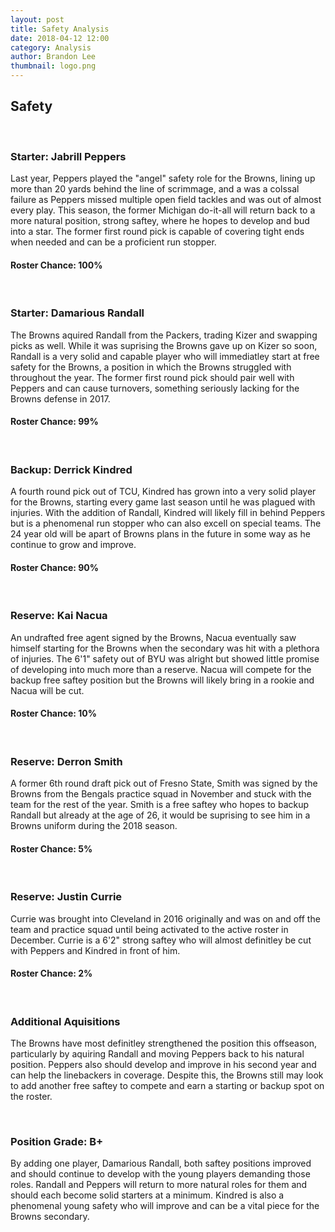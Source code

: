```yaml
---
layout: post
title: Safety Analysis
date: 2018-04-12 12:00
category: Analysis
author: Brandon Lee
thumbnail: logo.png
---
```


## Safety
<br>

### Starter: Jabrill Peppers

Last year, Peppers played the "angel" safety role for the Browns, lining up more than 20 yards behind the line of scrimmage, and a was a colssal failure as Peppers missed multiple open field tackles and was out of almost every play. This season, the former Michigan do-it-all will return back to a more natural position, strong saftey, where he hopes to develop and bud into a star. The former first round pick is capable of covering tight ends when needed and can be a proficient run stopper.

#### Roster Chance: 100%

<br>

### Starter: Damarious Randall

The Browns aquired Randall from the Packers, trading Kizer and swapping picks as well. While it was suprising the Browns gave up on Kizer so soon, Randall is a very solid and capable player who will immediatley start at free safety for the Browns, a position in which the Browns struggled with throughout the year. The former first round pick should pair well with Peppers and can cause turnovers, something seriously lacking for the Browns defense in 2017.

#### Roster Chance: 99%

<br>

### Backup: Derrick Kindred

A fourth round pick out of TCU, Kindred has grown into a very solid player for the Browns, starting every game last season until he was plagued with injuries. With the addition of Randall, Kindred will likely fill in behind Peppers but is a phenomenal run stopper who can also excell on special teams. The 24 year old will be apart of Browns plans in the future in some way as he continue to grow and improve.

#### Roster Chance: 90%

<br>

### Reserve: Kai Nacua

An undrafted free agent signed by the Browns, Nacua eventually saw himself starting for the Browns when the secondary was hit with a plethora of injuries. The 6'1" safety out of BYU was alright but showed little promise of developing into much more than a reserve. Nacua will compete for the backup free saftey position but the Browns will likely bring in a rookie and Nacua will be cut. 

#### Roster Chance: 10%

<br>

### Reserve: Derron Smith

A former 6th round draft pick out of Fresno State, Smith was signed by the Browns from the Bengals practice squad in November and stuck with the team for the rest of the year. Smith is a free saftey who hopes to backup Randall but already at the age of 26, it would be suprising to see him in a Browns uniform during the 2018 season.

#### Roster Chance: 5%

<br>

### Reserve: Justin Currie

Currie was brought into Cleveland in 2016 originally and was on and off the team and practice squad until being activated to the active roster in December. Currie is a 6'2" strong saftey who will almost definitley be cut with Peppers and Kindred in front of him.

#### Roster Chance: 2%

<br>

### Additional Aquisitions

The Browns have most definitley strengthened the position this offseason, particularly by aquiring Randall and moving Peppers back to his natural position. Peppers also should develop and improve in his second year and can help the linebackers in coverage. Despite this, the Browns still may look to add another free saftey to compete and earn a starting or backup spot on the roster.

<br>

### Position Grade: B+

By adding one player, Damarious Randall, both saftey positions improved and should continue to develop with the young players demanding those roles. Randall and Peppers will return to more natural roles for them and should each become solid starters at a minimum. Kindred is also a phenomenal young safety who will improve and can be a vital piece for the Browns secondary.
